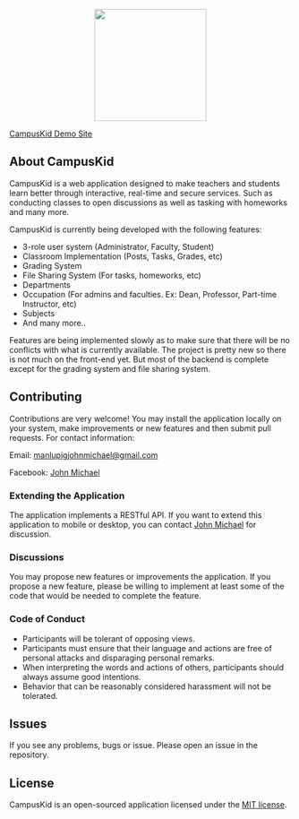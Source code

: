 <p align="center"><img src="https://campuskid.herokuapp.com/images/logo.svg" width="200"></p>

[CampusKid Demo Site](https://campuskid.herokuapp.com)

## About CampusKid

CampusKid is a web application designed to make teachers and students
learn better through interactive, real-time and secure services. Such as conducting classes to open discussions as well as tasking with homeworks and many more.

CampusKid is currently being developed with the following features:

-   3-role user system (Administrator, Faculty, Student)
-   Classroom Implementation (Posts, Tasks, Grades, etc)
-   Grading System
-   File Sharing System (For tasks, homeworks, etc)
-   Departments
-   Occupation (For admins and faculties. Ex: Dean, Professor, Part-time Instructor, etc)
-   Subjects
-   And many more..

Features are being implemented slowly as to make sure that there will be no conflicts
with what is currently available. The project is pretty new so there is not much
on the front-end yet. But most of the backend is complete except for
the grading system and file sharing system.

## Contributing

Contributions are very welcome! You may install the application locally on your
system, make improvements or new features and then submit pull requests.
For contact information:

Email: <a mailto="manlupigjohnmichael@gmail.com">manlupigjohnmichael@gmail.com</a>

Facebook: <a href="https://www.facebook.com/mekkyinblack">John Michael</a>

### Extending the Application

The application implements a RESTful API. If you want to extend this application to
mobile or desktop, you can contact <a href="https://www.facebook.com/mekkyinblack">John Michael</a> for discussion.

### Discussions

You may propose new features or improvements the application. If you propose a new feature, please be willing to implement at least some of the code that would be needed to complete the feature.

### Code of Conduct

-   Participants will be tolerant of opposing views.
-   Participants must ensure that their language and actions are free of personal attacks and disparaging personal remarks.
-   When interpreting the words and actions of others, participants should always assume good intentions.
-   Behavior that can be reasonably considered harassment will not be tolerated.

## Issues

If you see any problems, bugs or issue. Please open an issue in the repository.

## License

CampusKid is an open-sourced application licensed under the [MIT license](https://opensource.org/licenses/MIT).
